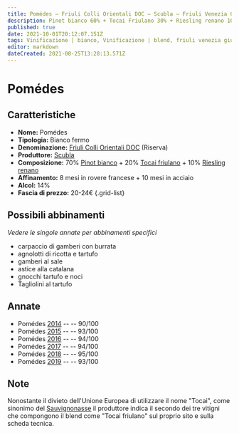 ```yaml
---
title: Pomédes – Friuli Colli Orientali DOC – Scubla – Friuli Venezia Giulia (IT) – 20-24€ – 4★-5★
description: Pinot bianco 60% + Tocai Friulano 30% + Riesling renano 10% | Carpaccio di gamberi con burrata – Agnolotti di ricotta e tartufo – Gamberi al sale – Astice alla catalana – Gnocchi tartufo e noci – Tagliolini al tartufo
published: true
date: 2021-10-01T20:12:07.151Z
tags: Vinificazione | bianco, Vinificazione | blend, friuli venezia giulia, Vitigni | Pinot bianco, tocai friuliano, riesling renano, carpaccio di gamberi con burrata, Alimento | pasta, Aromatizzazione | ricotta e tartufo, gamberi al sale, Alimento | astice, Cottura | alla catalana, gnocchi tartufo e noci, Valutazioni | 5 stelle, Vinificazione | fermo, Tagliolini al tartufo, Prezzi | 20-24€
editor: markdown
dateCreated: 2021-08-25T13:28:13.571Z
---
```


# Pomédes

## Caratteristiche
- **Nome:** Pomédes
- **Tipologia:** Bianco fermo
- **Denominazione:** [Friuli Colli Orientali DOC](/denominazioni/Italia/Friuli-Venezia-Giulia/DOC/Friuli-Colli-Orientali) (Riserva)
- **Produttore:** [Scubla](/produttori/Italia/Friuli-Venezia-Giulia/Scubla) 
- **Composizione:** 70% [Pinot bianco](/vitigni/Italia/pinot-bianco) + 20% [Tocai friulano](/vitigni/Italia/tocai-friulano) + 10% [Riesling renano](/vitigni/Germania/riesling-renano)
- **Affinamento:** 8 mesi in rovere francese + 10 mesi in acciaio
- **Alcol:** 14%
- **Fascia di prezzo:** 20-24€
{.grid-list}

## Possibili abbinamenti
*Vedere le singole annate per abbinamenti specifici*

- carpaccio di gamberi con burrata
- agnolotti di ricotta e tartufo 
- gamberi al sale 
- astice alla catalana 
- gnocchi tartufo e noci
- Tagliolini al tartufo

## Annate
- Pomédes [2014](/vini/Italia/Friuli-Venezia-Giulia/Scubla/Pomedes/2014) -- <span class="star-4"></span> -- 90/100
- Pomédes [2015](/vini/Italia/Friuli-Venezia-Giulia/Scubla/Pomedes/2015) -- <span class="star-5"></span> -- 93/100
- Pomédes [2016](/vini/Italia/Friuli-Venezia-Giulia/Scubla/Pomedes/2016) -- <span class="star-5"></span> -- 94/100
- Pomédes [2017](/vini/Italia/Friuli-Venezia-Giulia/Scubla/Pomedes/2017) -- <span class="star-5"></span> -- 94/100
- Pomédes [2018](/vini/Italia/Friuli-Venezia-Giulia/Scubla/Pomedes/2018) -- <span class="star-5"></span> -- 95/100
- Pomédes [2019](/vini/Italia/Friuli-Venezia-Giulia/Scubla/Pomedes/2019) -- <span class="star-5"></span> -- 93/100


## Note
Nonostante il divieto dell'Unione Europea di utilizzare il nome "Tocai", come sinonimo del [Sauvignonasse](/vitigni/Francia/sauvignonasse) il produttore indica il secondo dei tre vitigni che compongono il blend come "Tocai friulano" sul proprio sito e sulla scheda tecnica.  


